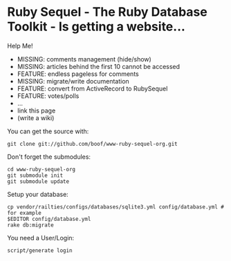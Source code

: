 Ruby Sequel - The Ruby Database Toolkit - Is getting a website...
=================================================================

Help Me!
* MISSING: comments management (hide/show)
* MISSING: articles behind the first 10 cannot be accessed
* FEATURE: endless pageless for comments
* MISSING: migrate/write documentation
* FEATURE: convert from ActiveRecord to RubySequel
* FEATURE: votes/polls
* ...
* link this page
* (write a wiki)

You can get the source with:

    git clone git://github.com/boof/www-ruby-sequel-org.git

Don't forget the submodules:

    cd www-ruby-sequel-org
    git submodule init
    git submodule update

Setup your database:

    cp vendor/railties/configs/databases/sqlite3.yml config/database.yml # for example
    $EDITOR config/database.yml
    rake db:migrate

You need a User/Login:

    script/generate login
